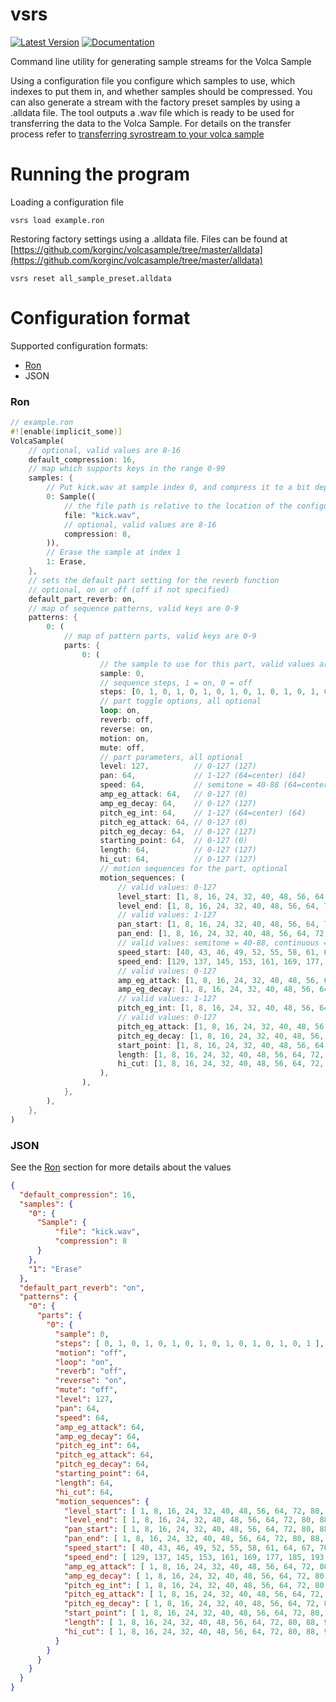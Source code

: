 vsrs
====

[![Latest Version]][crates.io] [![Documentation]][docs.rs]

Command line utility for generating sample streams for the Volca Sample

Using a configuration file you configure which samples to use, which indexes to put them in,
and whether samples should be compressed. You can also generate a stream with the factory
preset samples by using a .alldata file. The tool outputs a .wav file which is ready to
be used for transferring the data to the Volca Sample. For details on the transfer process refer to
[transferring syrostream to your volca sample](https://github.com/korginc/volcasample#6-transferring-syrostream-to-your-volca-sample)

# Running the program

Loading a configuration file

```shell
vsrs load example.ron
```

Restoring factory settings using a .alldata file.
Files can be found at
[https://github.com/korginc/volcasample/tree/master/alldata](https://github.com/korginc/volcasample/tree/master/alldata)

```shell
vsrs reset all_sample_preset.alldata
```

# Configuration format

Supported configuration formats:
* [Ron](https://github.com/ron-rs/ron)
* JSON

### Ron

```rust
// example.ron
#![enable(implicit_some)]
VolcaSample(
    // optional, valid values are 8-16
    default_compression: 16,
    // map which supports keys in the range 0-99
    samples: {
        // Put kick.wav at sample index 0, and compress it to a bit depth of 8
        0: Sample((
            // the file path is relative to the location of the configuration file
            file: "kick.wav",
            // optional, valid values are 8-16
            compression: 8,
        )),
        // Erase the sample at index 1
        1: Erase,
    },
    // sets the default part setting for the reverb function
    // optional, on or off (off if not specified)
    default_part_reverb: on,
    // map of sequence patterns, valid keys are 0-9
    patterns: {
        0: (
            // map of pattern parts, valid keys are 0-9
            parts: {
                0: (
                    // the sample to use for this part, valid values are 0-99
                    sample: 0,
                    // sequence steps, 1 = on, 0 = off
                    steps: [0, 1, 0, 1, 0, 1, 0, 1, 0, 1, 0, 1, 0, 1, 0, 1],
                    // part toggle options, all optional
                    loop: on,
                    reverb: off,
                    reverse: on,
                    motion: on,
                    mute: off,
                    // part parameters, all optional
                    level: 127,          // 0-127 (127)
                    pan: 64,             // 1-127 (64=center) (64)
                    speed: 64,           // semitone = 40-88 (64=center) (64), continuous = 129-255 (192=center)
                    amp_eg_attack: 64,   // 0-127 (0)
                    amp_eg_decay: 64,    // 0-127 (127)
                    pitch_eg_int: 64,    // 1-127 (64=center) (64)
                    pitch_eg_attack: 64, // 0-127 (0)
                    pitch_eg_decay: 64,  // 0-127 (127)
                    starting_point: 64,  // 0-127 (0)
                    length: 64,          // 0-127 (127)
                    hi_cut: 64,          // 0-127 (127)
                    // motion sequences for the part, optional
                    motion_sequences: (
                        // valid values: 0-127
                        level_start: [1, 8, 16, 24, 32, 40, 48, 56, 64, 72, 80, 88, 96, 104, 112, 120],
                        level_end: [1, 8, 16, 24, 32, 40, 48, 56, 64, 72, 80, 88, 96, 104, 112, 120],
                        // valid values: 1-127
                        pan_start: [1, 8, 16, 24, 32, 40, 48, 56, 64, 72, 80, 88, 96, 104, 112, 120],
                        pan_end: [1, 8, 16, 24, 32, 40, 48, 56, 64, 72, 80, 88, 96, 104, 112, 120],
                        // valid values: semitone = 40-88, continuous = 129-255
                        speed_start: [40, 43, 46, 49, 52, 55, 58, 61, 64, 67, 70, 73, 76, 79, 82, 85],
                        speed_end: [129, 137, 145, 153, 161, 169, 177, 185, 193, 201, 209, 217, 225, 233, 241, 249],
                        // valid values: 0-127
                        amp_eg_attack: [1, 8, 16, 24, 32, 40, 48, 56, 64, 72, 80, 88, 96, 104, 112, 120],
                        amp_eg_decay: [1, 8, 16, 24, 32, 40, 48, 56, 64, 72, 80, 88, 96, 104, 112, 120],
                        // valid values: 1-127
                        pitch_eg_int: [1, 8, 16, 24, 32, 40, 48, 56, 64, 72, 80, 88, 96, 104, 112, 120],
                        // valid values: 0-127
                        pitch_eg_attack: [1, 8, 16, 24, 32, 40, 48, 56, 64, 72, 80, 88, 96, 104, 112, 120],
                        pitch_eg_decay: [1, 8, 16, 24, 32, 40, 48, 56, 64, 72, 80, 88, 96, 104, 112, 120],
                        start_point: [1, 8, 16, 24, 32, 40, 48, 56, 64, 72, 80, 88, 96, 104, 112, 120],
                        length: [1, 8, 16, 24, 32, 40, 48, 56, 64, 72, 80, 88, 96, 104, 112, 120],
                        hi_cut: [1, 8, 16, 24, 32, 40, 48, 56, 64, 72, 80, 88, 96, 104, 112, 120],
                    ),
                ),
            },
        ),
    },
)
```

### JSON

See the [Ron](#ron) section for more details about the values

```json
{
  "default_compression": 16,
  "samples": {
    "0": {
      "Sample": {
          "file": "kick.wav",
          "compression": 8
      }
    },
    "1": "Erase"
  },
  "default_part_reverb": "on",
  "patterns": {
    "0": {
      "parts": {
        "0": {
          "sample": 0,
          "steps": [ 0, 1, 0, 1, 0, 1, 0, 1, 0, 1, 0, 1, 0, 1, 0, 1 ],
          "motion": "off",
          "loop": "on",
          "reverb": "off",
          "reverse": "on",
          "mute": "off",
          "level": 127,
          "pan": 64,
          "speed": 64,
          "amp_eg_attack": 64,
          "amp_eg_decay": 64,
          "pitch_eg_int": 64,
          "pitch_eg_attack": 64,
          "pitch_eg_decay": 64,
          "starting_point": 64,
          "length": 64,
          "hi_cut": 64,
          "motion_sequences": {
            "level_start": [ 1, 8, 16, 24, 32, 40, 48, 56, 64, 72, 80, 88, 96, 104, 112, 120 ],
            "level_end": [ 1, 8, 16, 24, 32, 40, 48, 56, 64, 72, 80, 88, 96, 104, 112, 120 ],
            "pan_start": [ 1, 8, 16, 24, 32, 40, 48, 56, 64, 72, 80, 88, 96, 104, 112, 120 ],
            "pan_end": [ 1, 8, 16, 24, 32, 40, 48, 56, 64, 72, 80, 88, 96, 104, 112, 120 ],
            "speed_start": [ 40, 43, 46, 49, 52, 55, 58, 61, 64, 67, 70, 73, 76, 79, 82, 85 ],
            "speed_end": [ 129, 137, 145, 153, 161, 169, 177, 185, 193, 201, 209, 217, 225, 233, 241, 249 ],
            "amp_eg_attack": [ 1, 8, 16, 24, 32, 40, 48, 56, 64, 72, 80, 88, 96, 104, 112, 120 ],
            "amp_eg_decay": [ 1, 8, 16, 24, 32, 40, 48, 56, 64, 72, 80, 88, 96, 104, 112, 120 ],
            "pitch_eg_int": [ 1, 8, 16, 24, 32, 40, 48, 56, 64, 72, 80, 88, 96, 104, 112, 120 ],
            "pitch_eg_attack": [ 1, 8, 16, 24, 32, 40, 48, 56, 64, 72, 80, 88, 96, 104, 112, 120 ],
            "pitch_eg_decay": [ 1, 8, 16, 24, 32, 40, 48, 56, 64, 72, 80, 88, 96, 104, 112, 120 ],
            "start_point": [ 1, 8, 16, 24, 32, 40, 48, 56, 64, 72, 80, 88, 96, 104, 112, 120 ],
            "length": [ 1, 8, 16, 24, 32, 40, 48, 56, 64, 72, 80, 88, 96, 104, 112, 120 ],
            "hi_cut": [ 1, 8, 16, 24, 32, 40, 48, 56, 64, 72, 80, 88, 96, 104, 112, 120 ]
          }
        }
      }
    }
  }
}
```

[docs.rs]: https://docs.rs/vsrs
[crates.io]: https://crates.io/crates/vsrs
[Documentation]: https://docs.rs/vsrs/badge.svg
[Latest Version]: https://img.shields.io/crates/v/vsrs